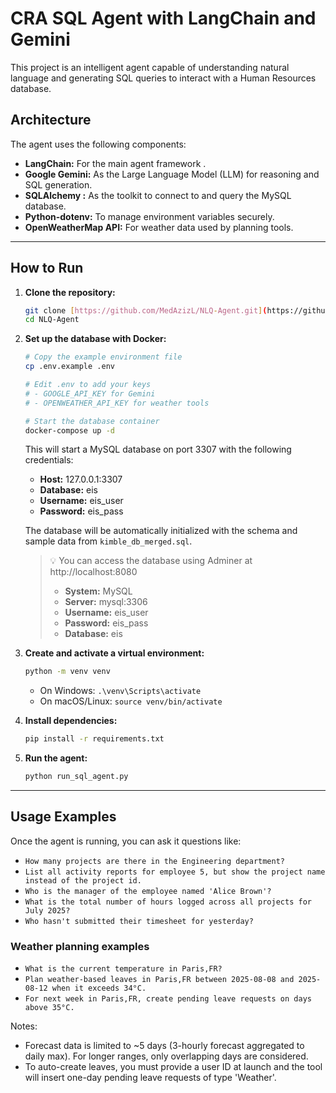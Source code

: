 # CRA SQL Agent with LangChain and Gemini

This project is an intelligent agent capable of understanding natural language and generating SQL queries to interact with a Human Resources database.

## Architecture

The agent uses the following components:
- **LangChain:** For the main agent framework .
- **Google Gemini:** As the Large Language Model (LLM) for reasoning and SQL generation.
- **SQLAlchemy :** As the toolkit to connect to and query the MySQL database.
- **Python-dotenv:** To manage environment variables securely.
- **OpenWeatherMap API:** For weather data used by planning tools.

---



## How to Run

1.  **Clone the repository:**
    ```bash
    git clone [https://github.com/MedAzizL/NLQ-Agent.git](https://github.com/MedAzizL/NLQ-Agent.git)
    cd NLQ-Agent
    ```

2.  **Set up the database with Docker:**
    ```bash
    # Copy the example environment file
    cp .env.example .env
    
    # Edit .env to add your keys
    # - GOOGLE_API_KEY for Gemini
    # - OPENWEATHER_API_KEY for weather tools
    
    # Start the database container
    docker-compose up -d
    ```
    This will start a MySQL database on port 3307 with the following credentials:
    - **Host:** 127.0.0.1:3307
    - **Database:** eis
    - **Username:** eis_user
    - **Password:** eis_pass

    The database will be automatically initialized with the schema and sample data from `kimble_db_merged.sql`.

    > 💡 You can access the database using Adminer at http://localhost:8080
    > - **System:** MySQL
    > - **Server:** mysql:3306
    > - **Username:** eis_user
    > - **Password:** eis_pass
    > - **Database:** eis

3.  **Create and activate a virtual environment:**
    ```bash
    python -m venv venv
    ```
    - On Windows: `.\venv\Scripts\activate`
    - On macOS/Linux: `source venv/bin/activate`

4.  **Install dependencies:**
    ```bash
    pip install -r requirements.txt
    ```

5.  **Run the agent:**
    ```bash
    python run_sql_agent.py
    ```

---

## Usage Examples

Once the agent is running, you can ask it questions like:

- `How many projects are there in the Engineering department?`
- `List all activity reports for employee 5, but show the project name instead of the project id.`
- `Who is the manager of the employee named 'Alice Brown'?`
- `What is the total number of hours logged across all projects for July 2025?`
- `Who hasn't submitted their timesheet for yesterday?`

### Weather planning examples
- `What is the current temperature in Paris,FR?`
- `Plan weather-based leaves in Paris,FR between 2025-08-08 and 2025-08-12 when it exceeds 34°C.`
- `For next week in Paris,FR, create pending leave requests on days above 35°C.`

Notes:
- Forecast data is limited to ~5 days (3-hourly forecast aggregated to daily max). For longer ranges, only overlapping days are considered.
- To auto-create leaves, you must provide a user ID at launch and the tool will insert one-day pending leave requests of type 'Weather'.
